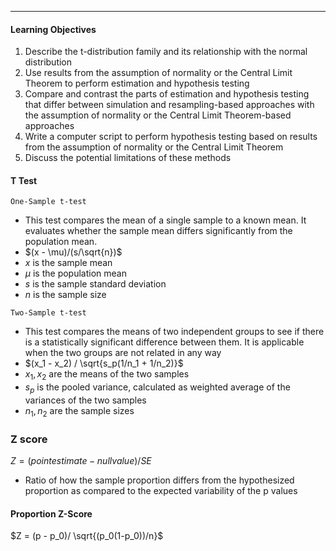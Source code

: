 ***
#### Learning Objectives
1. Describe the t-distribution family and its relationship with the normal distribution
2. Use results from the assumption of normality or the Central Limit Theorem to perform estimation and hypothesis testing
3. Compare and contrast the parts of estimation and hypothesis testing that differ between simulation and resampling-based approaches with the assumption of normality or the Central Limit Theorem-based approaches
4. Write a computer script to perform hypothesis testing based on results from the assumption of normality or the Central Limit Theorem
5. Discuss the potential limitations of these methods

#### T Test
`One-Sample t-test`
* This test compares the mean of a single sample to a known mean. It evaluates whether the sample mean differs significantly from the population mean.
* $(x - \mu)/(s/\sqrt{n})$
* $x$ is the sample mean
* $\mu$ is the population mean
* $s$ is the sample standard deviation
* $n$ is the sample size

`Two-Sample t-test`
* This test compares the means of two independent groups to see if there is a statistically significant difference between them. It is applicable when the two groups are not related in any way
* $(x_1 - x_2) / \sqrt{s_p(1/n_1 + 1/n_2)}$
* $x_1, x_2$ are the means of the two samples
* $s_p$ is the pooled variance, calculated as weighted average of the variances of the two samples
* $n_1, n_2$ are the sample sizes
### Z score
$Z = (point estimate - null value) / SE$
* Ratio of how the sample proportion differs from the hypothesized proportion as compared to the expected variability of the p values

#### Proportion Z-Score
$Z = (p - p_0)/ \sqrt{(p_0(1-p_0))/n}$


